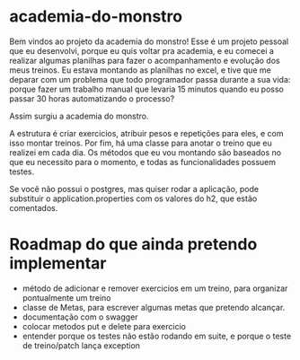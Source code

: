 # academia-do-monstro

Bem vindos ao projeto da academia do monstro! 
Esse é um projeto pessoal que eu desenvolvi, porque eu quis voltar pra academia, e eu comecei a realizar algumas planilhas para fazer o acompanhamento e evolução dos meus treinos. Eu estava montando as planilhas no excel, e tive que me deparar com um problema que todo programador passa durante a sua vida: porque fazer um trabalho manual que levaria 15 minutos quando eu posso passar 30 horas automatizando o processo?

Assim surgiu a academia do monstro.

A estrutura é criar exercicios, atribuir pesos e repetições para eles, e com isso montar treinos. Por fim, há uma classe para anotar o treino que eu realizei em cada dia.
Os métodos que eu vou montando são baseados no que eu necessito para o momento, e todas as funcionalidades possuem testes.

Se você não possui o postgres, mas quiser rodar a aplicação, pode substituir o application.properties com os valores do h2, que estão comentados.

# Roadmap do que ainda pretendo implementar

  * método de adicionar e remover exercicios em um treino, para organizar pontualmente um treino
  * classe de Metas, para escrever algumas metas que pretendo alcançar.
  * documentação com o swagger
  * colocar metodos put e delete para exercicio
  * entender porque os testes não estão rodando em suite, e porque o teste de treino/patch lança exception
